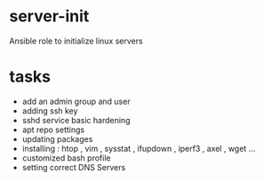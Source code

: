 # server-init
Ansible role to initialize linux servers

# tasks

- add an admin group and user
- adding ssh key 
- sshd service basic hardening
- apt repo settings
- updating packages
- installing : 
htop , vim , sysstat , ifupdown , iperf3 , axel , wget ...
- customized bash profile
- setting correct DNS Servers

